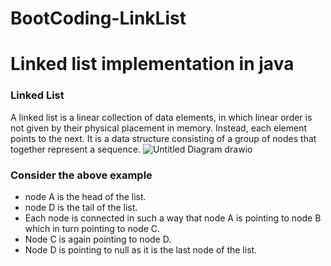 # BootCoding-LinkList

# Linked list implementation in java
### Linked List

A linked list is a linear collection of data elements, in which linear order is not given by their physical placement in memory. Instead, each element points to the next. It is a data structure consisting of a group of nodes that together represent a sequence.
![Untitled Diagram drawio](https://user-images.githubusercontent.com/83603148/206528192-8b40a615-245d-4a47-8545-cd5d974df35f.png)
### Consider the above example
- node A is the head of the list.
- node D is the tail of the list.
- Each node is connected in such a way that node A is pointing to node B which in turn pointing to node C.
- Node C is again pointing to node D. 
- Node D is pointing to null as it is the last node of the list.

